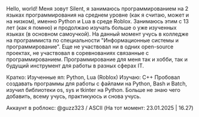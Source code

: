 Hello, world! Меня зовут Silent, я занимаюсь программированием на 2 языках программирования на среднем уровне (как я считаю, может и на низком), именно Python и Lua в среде Roblox. Занимаюсь этим с 13 лет (как я помню) и продолжаю изучать больше о уже изученных языках (в основном самоучкой).
На данный момент учусь в колледже на программиста по специальности "Информационные системы и программирование". Еще не участвовал ни в одних open-source проектах, не участвовал в соревнованиях связанные с программированием. Программирование для меня так и хобби, так
и будущий инструмент для работы в разных сферах IT.

Кратко:
Изученные яп: Python, Lua (Roblox)
Изучаю: C++
Пробовал создавать программы для работы с файлами на Python, Bash и Batch, изучил библиотеки os, sys и tkinter на Python.
Больше не знаю чего добавить, всему учусь, практикуюсь и снова учусь.

Аккаунт в роблокс: @guzz323 / ASCII (На тот момент: 23.01.2025 | 16.27)
